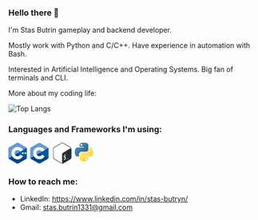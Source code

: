 ### Hello there 👋

I'm Stas Butrin gameplay and backend developer.

Mostly work with Python and C/C++. Have experience in automation with Bash.

Interested in Artificial Intelligence and Operating Systems. Big fan of terminals and CLI.

More about my coding life:

![Top Langs](https://github-readme-stats.vercel.app/api/top-langs/?username=shtress)

### Languages and Frameworks I'm using:

<code><a href="https://isocpp.org/"><img alt="Cpp" title="C++" src="https://github.com/SHtress/SHtress/raw/main/icons/c++.png" height="42"></a></code>
<code><a href=""><img alt="C" title="C" src="https://github.com/SHtress/SHtress/raw/main/icons/c.png" height="42"></a></code>
<code><a href="https://www.gnu.org/software/bash"><img alt="Bash" title="Bash" src="https://github.com/SHtress/SHtress/raw/main/icons/bash.png" height="42"></a></code>
<code><a href="https://www.python.org/"><img alt="Python" title="Python" src="https://github.com/SHtress/SHtress/raw/main/icons/python.png" height="42"></a></code>

### How to reach me:

- LinkedIn: https://www.linkedin.com/in/stas-butryn/
- Gmail: stas.butrin1331@gmail.com
